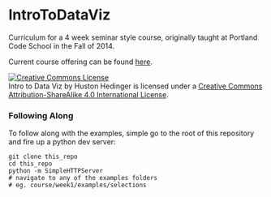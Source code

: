 IntroToDataViz
==============

Curriculum for a 4 week seminar style course, originally taught at Portland Code School in the Fall of 2014.

Current course offering can be found [here](#).

<a rel="license" href="http://creativecommons.org/licenses/by-sa/4.0/"><img alt="Creative Commons License" style="border-width:0" src="http://i.creativecommons.org/l/by-sa/4.0/88x31.png" /></a><br /><span xmlns:dct="http://purl.org/dc/terms/" property="dct:title">Intro to Data Viz</span> by <span xmlns:cc="http://creativecommons.org/ns#" property="cc:attributionName">Huston Hedinger</span> is licensed under a <a rel="license" href="http://creativecommons.org/licenses/by-sa/4.0/">Creative Commons Attribution-ShareAlike 4.0 International License</a>.

### Following Along
To follow along with the examples, simple go to the root of this repository and fire up a python dev server:

```
git clone this_repo
cd this_repo
python -m SimpleHTTPServer
# navigate to any of the examples folders
# eg. course/week1/examples/selections

